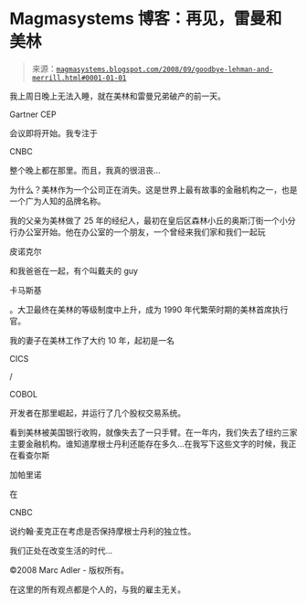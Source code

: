 <!--yml

分类：未分类

日期：2024-05-18 04:59:13

-->

# Magmasystems 博客：再见，雷曼和美林

> 来源：[`magmasystems.blogspot.com/2008/09/goodbye-lehman-and-merrill.html#0001-01-01`](http://magmasystems.blogspot.com/2008/09/goodbye-lehman-and-merrill.html#0001-01-01)

我上周日晚上无法入睡，就在美林和雷曼兄弟破产的前一天。

Gartner CEP

会议即将开始。我专注于

CNBC

整个晚上都在那里。而且，我真的很沮丧...

为什么？美林作为一个公司正在消失。这是世界上最有故事的金融机构之一，也是一个广为人知的品牌名称。

我的父亲为美林做了 25 年的经纪人，最初在皇后区森林小丘的奥斯汀街一个小分行办公室开始。他在办公室的一个朋友，一个曾经来我们家和我们一起玩

皮诺克尔

和我爸爸在一起，有个叫戴夫的 guy

卡马斯基

。大卫最终在美林的等级制度中上升，成为 1990 年代繁荣时期的美林首席执行官。

我的妻子在美林工作了大约 10 年，起初是一名

CICS

/

COBOL

开发者在那里崛起，并运行了几个股权交易系统。

看到美林被美国银行收购，就像失去了一只手臂。在一年内，我们失去了纽约三家主要金融机构。谁知道摩根士丹利还能存在多久...在我写下这些文字的时候，我正在看查尔斯

加帕里诺

在

CNBC

说约翰·麦克正在考虑是否保持摩根士丹利的独立性。

我们正处在改变生活的时代...

©2008 Marc Adler - 版权所有。

在这里的所有观点都是个人的，与我的雇主无关。
